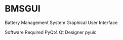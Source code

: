 # BMSGUI
Battery Management System Graphical User Interface

Software Required
PyQt4
Qt Designer
pyuic